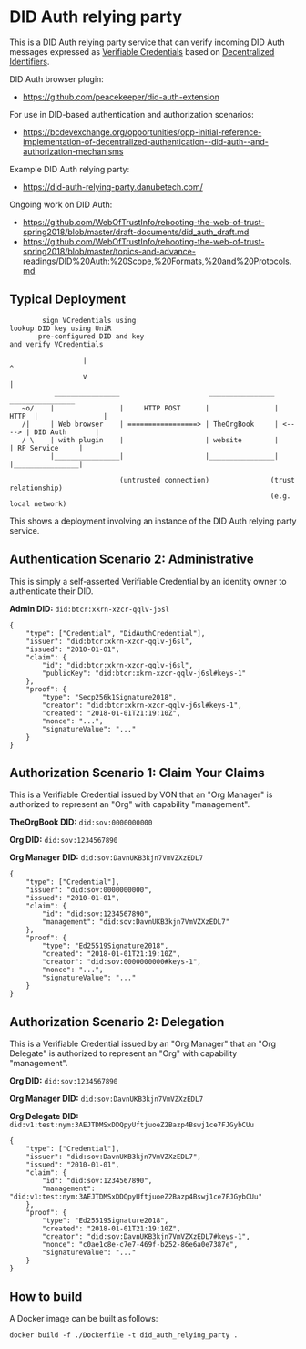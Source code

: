 # DID Auth relying party

This is a DID Auth relying party service that can verify incoming DID Auth messages expressed as [Verifiable Credentials](https://w3c.github.io/vc-data-model/) based on [Decentralized Identifiers](https://w3c-ccg.github.io/did-spec/).

DID Auth browser plugin:

 * https://github.com/peacekeeper/did-auth-extension

For use in DID-based authentication and authorization scenarios:

 * https://bcdevexchange.org/opportunities/opp-initial-reference-implementation-of-decentralized-authentication--did-auth--and-authorization-mechanisms

Example DID Auth relying party:

 * https://did-auth-relying-party.danubetech.com/

Ongoing work on DID Auth:

 * https://github.com/WebOfTrustInfo/rebooting-the-web-of-trust-spring2018/blob/master/draft-documents/did_auth_draft.md
 * https://github.com/WebOfTrustInfo/rebooting-the-web-of-trust-spring2018/blob/master/topics-and-advance-readings/DID%20Auth:%20Scope,%20Formats,%20and%20Protocols.md

## Typical Deployment

	        sign VCredentials using                                       lookup DID key using UniR
	       pre-configured DID and key                                      and verify VCredentials
	
	                  |                                                               ^
	                  v                                                               |
	           ________________                      ________________          ________________
	   ~o/    |                |     HTTP POST      |                |  HTTP  |                |
	   /|     | Web browser    | =================> | TheOrgBook     | <----> | DID Auth       |
	   / \    | with plugin    |                    | website        |        | RP Service     |
	          |________________|                    |________________|        |________________|
	
                               (untrusted connection)               (trust relationship)
                                                                    (e.g. local network) 

This shows a deployment involving an instance of the DID Auth relying party service.

## Authentication Scenario 2: Administrative 

This is simply a self-asserted Verifiable Credential by an identity owner to authenticate their DID.

**Admin DID:** `did:btcr:xkrn-xzcr-qqlv-j6sl`

	{
		"type": ["Credential", "DidAuthCredential"],
		"issuer": "did:btcr:xkrn-xzcr-qqlv-j6sl",
		"issued": "2010-01-01",
		"claim": {
			"id": "did:btcr:xkrn-xzcr-qqlv-j6sl",
			"publicKey": "did:btcr:xkrn-xzcr-qqlv-j6sl#keys-1"
		},
		"proof": {
			"type": "Secp256k1Signature2018",
			"creator": "did:btcr:xkrn-xzcr-qqlv-j6sl#keys-1",
			"created": "2018-01-01T21:19:10Z",
			"nonce": "...",
			"signatureValue": "..."
		}
	}

## Authorization Scenario 1: Claim Your Claims

This is a Verifiable Credential issued by VON that an "Org Manager" is authorized to represent an "Org" with capability "management".

**TheOrgBook DID:** `did:sov:0000000000`

**Org DID:** `did:sov:1234567890`

**Org Manager DID:** `did:sov:DavnUKB3kjn7VmVZXzEDL7`

	{
		"type": ["Credential"],
		"issuer": "did:sov:0000000000",
		"issued": "2010-01-01",
		"claim": {
			"id": "did:sov:1234567890",
			"management": "did:sov:DavnUKB3kjn7VmVZXzEDL7"
		},
		"proof": {
			"type": "Ed25519Signature2018",
			"created": "2018-01-01T21:19:10Z",
			"creator": "did:sov:0000000000#keys-1",
			"nonce": "...",
			"signatureValue": "..."
		}
	}

## Authorization Scenario 2: Delegation

This is a Verifiable Credential issued by an "Org Manager" that an "Org Delegate" is authorized to represent an "Org" with capability "management".

**Org DID:** `did:sov:1234567890`

**Org Manager DID:** `did:sov:DavnUKB3kjn7VmVZXzEDL7`

**Org Delegate DID:** `did:v1:test:nym:3AEJTDMSxDDQpyUftjuoeZ2Bazp4Bswj1ce7FJGybCUu`

	{
		"type": ["Credential"],
		"issuer": "did:sov:DavnUKB3kjn7VmVZXzEDL7",
		"issued": "2010-01-01",
		"claim": {
			"id": "did:sov:1234567890",
			"management": "did:v1:test:nym:3AEJTDMSxDDQpyUftjuoeZ2Bazp4Bswj1ce7FJGybCUu"
		},
		"proof": {
			"type": "Ed25519Signature2018",
			"created": "2018-01-01T21:19:10Z",
			"creator": "did:sov:DavnUKB3kjn7VmVZXzEDL7#keys-1",
			"nonce": "c0ae1c8e-c7e7-469f-b252-86e6a0e7387e",
			"signatureValue": "..."
		}
	}

## How to build

A Docker image can be built as follows:

	docker build -f ./Dockerfile -t did_auth_relying_party .	

